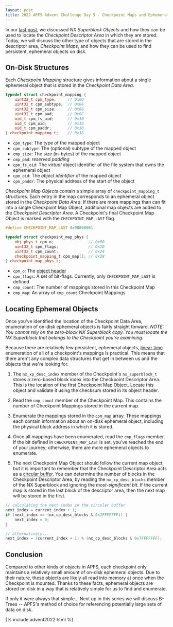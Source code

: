 ```yaml
---
layout: post
title: 2022 APFS Advent Challenge Day 5 - Checkpoint Maps and Ephemeral Objects
---
```


In our [last post](/post/2022/12/06/APFS-NX-Superblock), we discussed _NX Superblock Objects_ and how they can be used to locate the _Checkpoint Descriptor Area_ in which they are stored.  Today, we will discuss the other type of objects that are stored in the descriptor area, _Checkpoint Maps_, and how they can be used to find persistent, ephemeral objects on disk. 

## On-Disk Structures

Each _Checkpoint Mapping_ structure gives information about a single ephemeral object that is stored in the _Checkpoint Data Area_.

```cpp
typedef struct checkpoint_mapping {
    uint32_t cpm_type;     // 0x00
    uint32_t cpm_subtype;  // 0x04
    uint32_t cpm_size;     // 0x08
    uint32_t cpm_pad;      // 0x0C
    oid_t cpm_fs_oid;      // 0x10
    oid_t cpm_oid;         // 0x18
    oid_t cpm_paddr;       // 0x30
} checkpoint_mapping_t;    // 0x38
```

- `cpm_type`: The type of the mapped object
- `cpm_subtype`: The (optional) subtype of the mapped object
- `cmp_size`: The size (in-bytes) of the mapped object
- `cmp_pad`: _reserved padding_
- `cpm_fs_oid`: The _virtual_ object identifier of the file system that owns the ephemeral object
- `cpm_oid`: The _object identifier_ of the mapped object
- `cpm_paddr`: The physical address of the start of the object

_Checkpoint Map Objects_ contain a simple array of `checkpoint_mapping_t` structures.  Each entry in the map corresponds to an ephemeral object stored in the _Checkpoint Data Area_.  If there are more mappings than can fit into a single Checkpoint Map Object, additional map objects are added to the _Checkpoint Descriptor Area_.  A Checkpoint's final Checkpoint Map Object is marked with the `CHECKPOINT_MAP_LAST` flag.

```cpp
#define CHECKPOINT_MAP_LAST 0x00000001

typedef struct checkpoint_map_phys {
    obj_phys_t cpm_o;               // 0x00
    uint32_t cpm_flags;             // 0x20
    uint32_t cpm_count;             // 0x24
    checkpoint_mapping_t cpm_map[]; // 0x28
} checkpoint_map_phys_t;
```
- `cpm_o`: The [object header](/post/2022/12/01/Anatomy-of-an-APFS-Object)
- `cpm_flags`: A set of bit-flags.  Currently, only `CHECKPOINT_MAP_LAST` is defined
- `cmp_count`: The number of mappings stored in this Checkpoint Map
- `cmp_map`: An array of `cmp_count` Checkpoint Mappings


## Locating Ephemeral Objects

Once you've identified the location of the Checkpoint Data Area, enumeration of on-disk ephemeral objects is fairly straight forward.  _NOTE: You cannot rely on the zero-block NX Superblock copy.  You must locate the NX Superblock that belongs to the Checkpoint you're examining._

Because there are relatively few persistent, ephemeral objects, [linear time](https://en.wikipedia.org/wiki/Time_complexity#Linear_time) enumeration of all of a checkpoint's mappings is practical.  This means that there aren't any complex data structures that get in between us and the objects that we're looking for.

1) The `nx_xp_desc_index` member of the Checkpoint's `nx_superblock_t` stores a zero-based block index into the Checkpoint Descriptor Area.  This is the location of the first Checkpoint Map Object.  Locate this object and validate it using the checksum stored in its object header.

2) Read the `cmp_count` member of the Checkpoint Map.  This contains the number of Checkpoint Mappings stored in the current map.

3) Enumerate the mappings stored in the `cpm_map` array.  These mappings each contain information about an on-disk ephemeral object, including the physical block address in which it is stored.

4) Once all mappings have been enumerated, read the `cmp_flags` member.  If the bit defined in `CHECKPOINT_MAP_LAST` is set, you've reached the end of your journey; otherwise, there are more ephemeral objects to enumerate.

5) The next Checkpoint Map Object should follow the current map object, but it is important to remember that the Checkpoint Descriptor Area acts as a [circular buffer](https://en.wikipedia.org/wiki/Circular_buffer).  You can determine the number of blocks in the Checkpoint Descriptor Area, by reading the `nx_xp_desc_blocks` member of the NX Superblock and ignoring the _most-significant bit_.  If the current map is stored in the last block of the descriptor area, then the next map will be stored in the first.

```c++
// calculating the next index in the circular buffer
next_index = current_index + 1;
if (next_index == (nx_cp_desc_blocks & 0x7FFFFFFF)) {
    next_index = 0;
}

// alternatively...
next_index = (current_index + 1) % (nx_cp_desc_blocks & 0x7FFFFFFF);
```

## Conclusion

Compared to other kinds of objects in APFS, each checkpoint only maintains a relatively small amount of on-disk ephemeral objects.  Due to their nature, these objects are likely all read into memory at once when the Checkpoint is mounted.  Thanks to these facts, ephemeral objects are stored on disk in a way that is relatively simple for us to find and enumerate.

If only it were always that simple...  Next up in this series we will discuss B-Trees -- APFS's method of choice for referencing potentially large sets of data on disk.

{% include advent2022.html %}